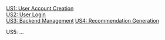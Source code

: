 [US1: User Account Creation](https://docs.google.com/presentation/d/1Vufxrsyr90VtaXxliWDHW8Zjpa8i7fFh4KdxSGu7ldE/edit?usp=sharing)  
[US2: User Login](https://docs.google.com/presentation/d/1_Z5MyAXpaKvSkaQInTmY1a9zmHoYOZEQK8UrobsLJGA/edit?usp=sharing)  
[US3: Backend Management](https://docs.google.com/presentation/d/14wxNbvjjQENGgdC83C5GOuuGxdxM31RcI4pt84oYVMI/edit?usp=sharing)
[US4: Recommendation Generation](https://docs.google.com/presentation/d/1GIlevrURPB0T4baSUXVeuAgeSH-z8WzF2dl_cFvx_jo/edit?usp=sharing)
<link to template slide> US5: …  
